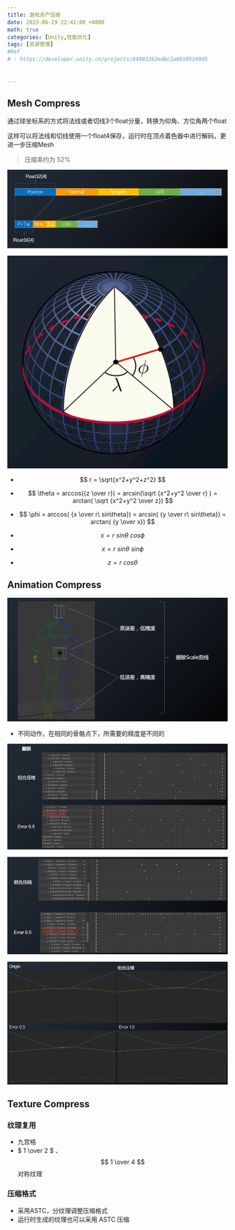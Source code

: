 ```yaml
---
title: 游戏资产压缩
date: 2023-06-29 22:41:00 +0800
math: true
categories: [Unity,性能优化]
tags: [资源管理]
#Ref
# - https://developer.unity.cn/projects/64903262edbc2a0b505160d5


---
```



## Mesh Compress

通过球坐标系的方式将法线或者切线3个float分量，转换为仰角、方位角两个float

这样可以将法线和切线使用一个float4保存，运行时在顶点着色器中进行解码，更进一步压缩Mesh

> 压缩率约为 52%

![image-20230629160507578](https://raw.githubusercontent.com/Rootjhon/img_note/empty/202306291605223.png)





![image-20230629153409353](https://raw.githubusercontent.com/Rootjhon/img_note/empty/202306291534823.png)



- $$ r = \sqrt{x^2+y^2+z^2} $$
- $$ \theta = arccos({z \over r}) = arcsin(\sqrt {x^2+y^2 \over r} ) = arctan( \sqrt {x^2+y^2 \over z})  $$
- $$ \phi = arccos( {x \over r\ sin\theta}) = arcsin( {y \over r\ sin\theta}) = arctan( {y \over x}) $$



- $$ x = r\ sin\theta\ cos\phi $$
- $$ x = r\ sin\theta\ sin\phi $$
- $$ z = r \ cos\theta $$



## Animation Compress

![image-20230629161216926](https://raw.githubusercontent.com/Rootjhon/img_note/empty/202306291612243.png)

- 不同动作，在相同的骨骼点下，所需要的精度是不同的

![image-20230629161325152](https://raw.githubusercontent.com/Rootjhon/img_note/empty/202306291613650.png)

![image-20230629161342630](https://raw.githubusercontent.com/Rootjhon/img_note/empty/202306291613572.png)

![image-20230629161423088](https://raw.githubusercontent.com/Rootjhon/img_note/empty/202306291614084.png)

## Texture Compress

### 纹理复用

- 九宫格
- $ 1 \over 2 $ 、$$ 1 \over 4 $$ 对称纹理

### 压缩格式

- 采用ASTC，分纹理调整压缩格式
- 运行时生成的纹理也可以采用 ASTC 压缩

